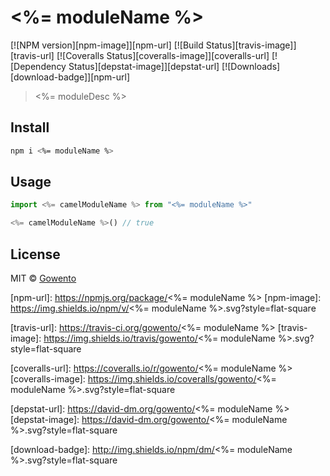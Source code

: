 # <%= moduleName %>

[![NPM version][npm-image]][npm-url]
[![Build Status][travis-image]][travis-url]
[![Coveralls Status][coveralls-image]][coveralls-url]
[![Dependency Status][depstat-image]][depstat-url]
[![Downloads][download-badge]][npm-url]

> <%= moduleDesc %>

## Install

```sh
npm i <%= moduleName %>
```

## Usage

```js
import <%= camelModuleName %> from "<%= moduleName %>"

<%= camelModuleName %>() // true
```

## License

MIT © [Gowento](https://www.gowento.com)

[npm-url]: https://npmjs.org/package/<%= moduleName %>
[npm-image]: https://img.shields.io/npm/v/<%= moduleName %>.svg?style=flat-square

[travis-url]: https://travis-ci.org/gowento/<%= moduleName %>
[travis-image]: https://img.shields.io/travis/gowento/<%= moduleName %>.svg?style=flat-square

[coveralls-url]: https://coveralls.io/r/gowento/<%= moduleName %>
[coveralls-image]: https://img.shields.io/coveralls/gowento/<%= moduleName %>.svg?style=flat-square

[depstat-url]: https://david-dm.org/gowento/<%= moduleName %>
[depstat-image]: https://david-dm.org/gowento/<%= moduleName %>.svg?style=flat-square

[download-badge]: http://img.shields.io/npm/dm/<%= moduleName %>.svg?style=flat-square
